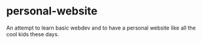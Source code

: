 # personal-website

An attempt to learn basic webdev and to have a personal website like all the
cool kids these days.